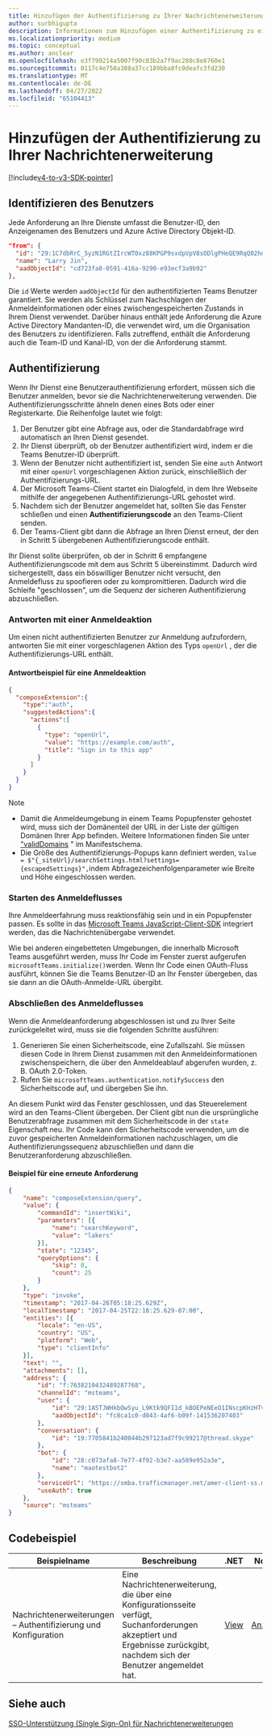 ```yaml
---
title: Hinzufügen der Authentifizierung zu Ihrer Nachrichtenerweiterung
author: surbhigupta
description: Informationen zum Hinzufügen einer Authentifizierung zu einer Nachrichtenerweiterung mithilfe von Codebeispielen und Beispielen
ms.localizationpriority: medium
ms.topic: conceptual
ms.author: anclear
ms.openlocfilehash: e3f799214a5007f90c03b2a7f9ac280c8e8760e1
ms.sourcegitcommit: 0117c4e750a388a37cc189bba8fc0deafc3fd230
ms.translationtype: MT
ms.contentlocale: de-DE
ms.lasthandoff: 04/27/2022
ms.locfileid: "65104413"
---
```

# <a name="add-authentication-to-your-message-extension"></a>Hinzufügen der Authentifizierung zu Ihrer Nachrichtenerweiterung

[!include[v4-to-v3-SDK-pointer](~/includes/v4-to-v3-pointer-me.md)]

## <a name="identify-the-user"></a>Identifizieren des Benutzers

Jede Anforderung an Ihre Dienste umfasst die Benutzer-ID, den Anzeigenamen des Benutzers und Azure Active Directory Objekt-ID.

```json
"from": {
  "id": "29:1C7dbRrC_5yzN1RGtZIrcWT0xz88KPGP9sxdpVpV8sODlgPHeQE9RqQ02hnpuKzy6zZ-AaZx6swUOMj_Dsdse3TQ4sIaeebbFBF-VgjJy_nY",
  "name": "Larry Jin",
  "aadObjectId": "cd723fa0-0591-416a-9290-e93ecf3a9b92"
},
```

Die `id` Werte werden `aadObjectId` für den authentifizierten Teams Benutzer garantiert. Sie werden als Schlüssel zum Nachschlagen der Anmeldeinformationen oder eines zwischengespeicherten Zustands in Ihrem Dienst verwendet. Darüber hinaus enthält jede Anforderung die Azure Active Directory Mandanten-ID, die verwendet wird, um die Organisation des Benutzers zu identifizieren. Falls zutreffend, enthält die Anforderung auch die Team-ID und Kanal-ID, von der die Anforderung stammt.

## <a name="authentication"></a>Authentifizierung

Wenn Ihr Dienst eine Benutzerauthentifizierung erfordert, müssen sich die Benutzer anmelden, bevor sie die Nachrichtenerweiterung verwenden. Die Authentifizierungsschritte ähneln denen eines Bots oder einer Registerkarte. Die Reihenfolge lautet wie folgt:

1. Der Benutzer gibt eine Abfrage aus, oder die Standardabfrage wird automatisch an Ihren Dienst gesendet.
1. Ihr Dienst überprüft, ob der Benutzer authentifiziert wird, indem er die Teams Benutzer-ID überprüft.
1. Wenn der Benutzer nicht authentifiziert ist, senden Sie eine `auth` Antwort mit einer `openUrl` vorgeschlagenen Aktion zurück, einschließlich der Authentifizierungs-URL.
1. Der Microsoft Teams-Client startet ein Dialogfeld, in dem Ihre Webseite mithilfe der angegebenen Authentifizierungs-URL gehostet wird.
1. Nachdem sich der Benutzer angemeldet hat, sollten Sie das Fenster schließen und einen **Authentifizierungscode** an den Teams-Client senden.
1. Der Teams-Client gibt dann die Abfrage an Ihren Dienst erneut, der den in Schritt 5 übergebenen Authentifizierungscode enthält.

Ihr Dienst sollte überprüfen, ob der in Schritt 6 empfangene Authentifizierungscode mit dem aus Schritt 5 übereinstimmt. Dadurch wird sichergestellt, dass ein böswilliger Benutzer nicht versucht, den Anmeldefluss zu spoofieren oder zu kompromittieren. Dadurch wird die Schleife "geschlossen", um die Sequenz der sicheren Authentifizierung abzuschließen.

### <a name="respond-with-a-sign-in-action"></a>Antworten mit einer Anmeldeaktion

Um einen nicht authentifizierten Benutzer zur Anmeldung aufzufordern, antworten Sie mit einer vorgeschlagenen Aktion des Typs `openUrl` , der die Authentifizierungs-URL enthält.

#### <a name="response-example-for-a-sign-in-action"></a>Antwortbeispiel für eine Anmeldeaktion

```json
{
  "composeExtension":{
    "type":"auth",
    "suggestedActions":{
      "actions":[
        {
          "type": "openUrl",
          "value": "https://example.com/auth",
          "title": "Sign in to this app"
        }
      ]
    }
  }
}
```

> [!NOTE]
>
> * Damit die Anmeldeumgebung in einem Teams Popupfenster gehostet wird, muss sich der Domänenteil der URL in der Liste der gültigen Domänen Ihrer App befinden. Weitere Informationen finden Sie unter ["validDomains](~/resources/schema/manifest-schema.md#validdomains) " im Manifestschema.
> * Die Größe des Authentifizierungs-Popups kann definiert werden, `Value = $"{_siteUrl}/searchSettings.html?settings={escapedSettings}",`indem Abfragezeichenfolgenparameter wie Breite und Höhe eingeschlossen werden.

### <a name="start-the-sign-in-flow"></a>Starten des Anmeldeflusses

Ihre Anmeldeerfahrung muss reaktionsfähig sein und in ein Popupfenster passen. Es sollte in das [Microsoft Teams JavaScript-Client-SDK](/javascript/api/overview/msteams-client) integriert werden, das die Nachrichtenübergabe verwendet.

Wie bei anderen eingebetteten Umgebungen, die innerhalb Microsoft Teams ausgeführt werden, muss Ihr Code im Fenster zuerst aufgerufen `microsoftTeams.initialize()`werden. Wenn Ihr Code einen OAuth-Fluss ausführt, können Sie die Teams Benutzer-ID an Ihr Fenster übergeben, das sie dann an die OAuth-Anmelde-URL übergibt.

### <a name="complete-the-sign-in-flow"></a>Abschließen des Anmeldeflusses

Wenn die Anmeldeanforderung abgeschlossen ist und zu Ihrer Seite zurückgeleitet wird, muss sie die folgenden Schritte ausführen:

1. Generieren Sie einen Sicherheitscode, eine Zufallszahl. Sie müssen diesen Code in Ihrem Dienst zusammen mit den Anmeldeinformationen zwischenspeichern, die über den Anmeldeablauf abgerufen wurden, z. B. OAuth 2.0-Token.
1. Rufen Sie `microsoftTeams.authentication.notifySuccess` den Sicherheitscode auf, und übergeben Sie ihn.

An diesem Punkt wird das Fenster geschlossen, und das Steuerelement wird an den Teams-Client übergeben. Der Client gibt nun die ursprüngliche Benutzerabfrage zusammen mit dem Sicherheitscode in der `state` Eigenschaft neu. Ihr Code kann den Sicherheitscode verwenden, um die zuvor gespeicherten Anmeldeinformationen nachzuschlagen, um die Authentifizierungssequenz abzuschließen und dann die Benutzeranforderung abzuschließen.

#### <a name="reissued-request-example"></a>Beispiel für eine erneute Anforderung

```json
{
    "name": "composeExtension/query",
    "value": {
        "commandId": "insertWiki",
        "parameters": [{
            "name": "searchKeyword",
            "value": "lakers"
        }],
        "state": "12345",
        "queryOptions": {
            "skip": 0,
            "count": 25
        }
    },
    "type": "invoke",
    "timestamp": "2017-04-26T05:18:25.629Z",
    "localTimestamp": "2017-04-25T22:18:25.629-07:00",
    "entities": [{
        "locale": "en-US",
        "country": "US",
        "platform": "Web",
        "type": "clientInfo"
    }],
    "text": "",
    "attachments": [],
    "address": {
        "id": "f:7638210432489287768",
        "channelId": "msteams",
        "user": {
            "id": "29:1A5TJWHkbOwSyu_L9Ktk9QFI1d_kBOEPeNEeO1INscpKHzHTvWfiau5AX_6y3SuiOby-r73dzHJ17HipUWqGPgw",
            "aadObjectId": "fc8ca1c0-d043-4af6-b09f-141536207403"
        },
        "conversation": {
            "id": "19:7705841b240044b297123ad7f9c99217@thread.skype"
        },
        "bot": {
            "id": "28:c073afa8-7e77-4f92-b3e7-aa589e952a3e",
            "name": "maotestbot2"
        },
        "serviceUrl": "https://smba.trafficmanager.net/amer-client-ss.msg/",
        "useAuth": true
    },
    "source": "msteams"
}
```

## <a name="code-sample"></a>Codebeispiel

|**Beispielname** | **Beschreibung** |**.NET** | **Node.js**|
|----------------|-----------------|--------------|----------------|
|Nachrichtenerweiterungen – Authentifizierung und Konfiguration | Eine Nachrichtenerweiterung, die über eine Konfigurationsseite verfügt, Suchanforderungen akzeptiert und Ergebnisse zurückgibt, nachdem sich der Benutzer angemeldet hat. |[View](https://github.com/microsoft/BotBuilder-Samples/tree/main/samples/csharp_dotnetcore/52.teams-messaging-extensions-search-auth-config)|[Anzeigen](https://github.com/microsoft/BotBuilder-Samples/blob/main/samples/javascript_nodejs/52.teams-messaging-extensions-search-auth-config)|

## <a name="see-also"></a>Siehe auch

[SSO-Unterstützung (Single Sign-On) für Nachrichtenerweiterungen](~/messaging-extensions/how-to/enable-sso-auth-me.md)
